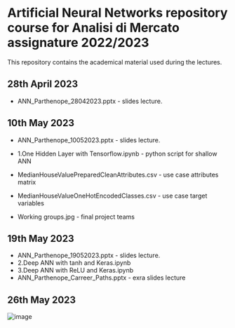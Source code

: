 # Artificial Neural Networks repository course for Analisi di Mercato assignature 2022/2023

This repository contains the academical material used during the lectures. 


## 28th April 2023
* ANN_Parthenope_28042023.pptx - slides lecture. 

## 10th May 2023
* ANN_Parthenope_10052023.pptx - slides lecture. 

* 1.One Hidden Layer with Tensorflow.ipynb - python script for shallow ANN
* MedianHouseValuePreparedCleanAttributes.csv - use case attributes matrix
* MedianHouseValueOneHotEncodedClasses.csv - use case target variables
*  Working groups.jpg - final project teams

## 19th May 2023
* ANN_Parthenope_19052023.pptx - slides lecture. 
* 2.Deep ANN with tanh and Keras.ipynb
* 3.Deep ANN with ReLU and Keras.ipynb
* ANN_Parthenope_Carreer_Paths.pptx - exra slides lecture

## 26th May 2023
![image](https://github.com/aserena7/Artificial-Neural-Networks-parthenope-university-course/assets/55877748/ba6935d9-3d3d-43f9-90cc-5b58ba951835)

